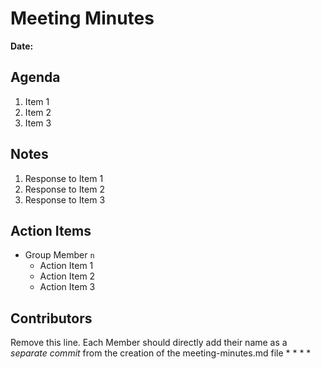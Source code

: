 # Meeting Minutes
**Date:**

## Agenda
1. Item 1
2. Item 2
3. Item 3

## Notes
1. Response to Item 1
2. Response to Item 2
3. Response to Item 3

## Action Items
* Group Member `n`
    * Action Item 1
    * Action Item 2
    * Action Item 3

## Contributors
Remove this line. Each Member should directly add their name as a _separate commit_ from the creation of the meeting-minutes.md file
*
*
*
*
